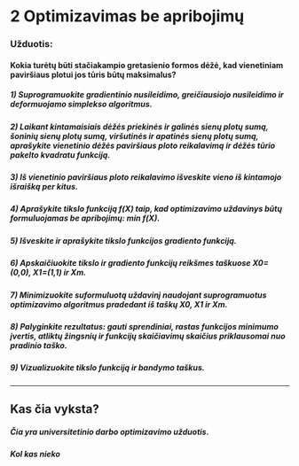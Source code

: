 <h1>2 Optimizavimas be apribojimų</h1>
<h3>Užduotis:</h4>
<h4>Kokia turėtų būti stačiakampio gretasienio formos dėžė, kad vienetiniam paviršiaus plotui jos tūris būtų maksimalus?</h4>
<h5>1) Suprogramuokite gradientinio nusileidimo, greičiausiojo nusileidimo ir deformuojamo simplekso algoritmus.</h5>
<h5>2) Laikant kintamaisiais dėžės priekinės ir galinės sienų plotų sumą, šoninių sienų plotų sumą, viršutinės ir apatinės sienų plotų sumą, aprašykite vienetinio dėžės paviršiaus ploto reikalavimą ir dėžės tūrio pakelto kvadratu funkciją.</h5>
<h5>3) Iš vienetinio paviršiaus ploto reikalavimo išveskite vieno iš kintamojo išraišką per kitus.</h5>
<h5>4) Aprašykite tikslo funkciją f(X) taip, kad optimizavimo uždavinys būtų formuluojamas be apribojimų: min f(X).</h5>
<h5>5) Išveskite ir aprašykite tikslo funkcijos gradiento funkciją.</h5>
<h5>6) Apskaičiuokite tikslo ir gradiento funkcijų reikšmes taškuose X0= (0,0), X1=(1,1) ir Xm.</h5>
<h5>7) Minimizuokite suformuluotą uždavinį naudojant suprogramuotus optimizavimo algoritmus pradedant iš taškų X0, X1 ir Xm.</h5>
<h5>8) Palyginkite rezultatus: gauti sprendiniai, rastas funkcijos minimumo įvertis, atliktų žingsnių ir funkcijų skaičiavimų skaičius priklausomai nuo pradinio taško.</h5>
<h5>9) Vizualizuokite tikslo funkciją ir bandymo taškus.</h5>
<hr>
<h2>Kas čia vyksta?</h2>
<h5>Čia yra universitetinio darbo optimizavimo užduotis.</h5>
<h5>Kol kas nieko</h5>

